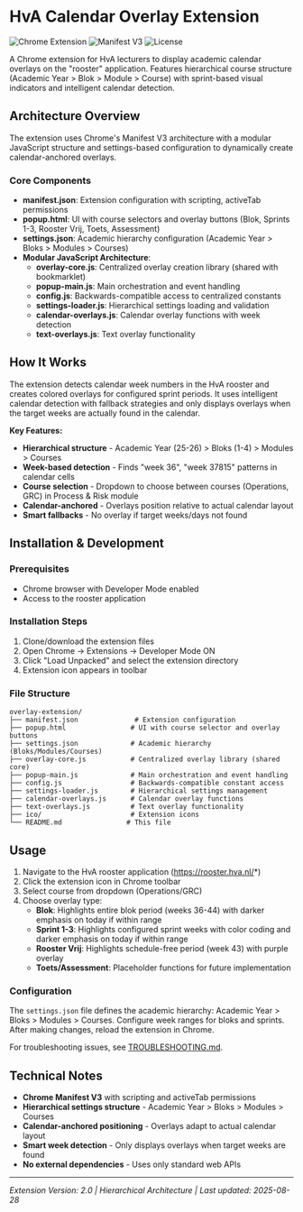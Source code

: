# HvA Calendar Overlay Extension

![Chrome Extension](https://img.shields.io/badge/Chrome%20Extension-v2.0-blue?logo=googlechrome)
![Manifest V3](https://img.shields.io/badge/manifest-v3-green?logo=googlechrome)
![License](https://img.shields.io/badge/license-MIT-green)

A Chrome extension for HvA lecturers to display academic calendar overlays on the "rooster" application. Features hierarchical course structure (Academic Year > Blok > Module > Course) with sprint-based visual indicators and intelligent calendar detection.

## Architecture Overview

The extension uses Chrome's Manifest V3 architecture with a modular JavaScript structure and settings-based configuration to dynamically create calendar-anchored overlays.

### Core Components

- **manifest.json**: Extension configuration with scripting, activeTab permissions
- **popup.html**: UI with course selectors and overlay buttons (Blok, Sprints 1-3, Rooster Vrij, Toets, Assessment)
- **settings.json**: Academic hierarchy configuration (Academic Year > Bloks > Modules > Courses)
- **Modular JavaScript Architecture**:
  - **overlay-core.js**: Centralized overlay creation library (shared with bookmarklet)
  - **popup-main.js**: Main orchestration and event handling
  - **config.js**: Backwards-compatible access to centralized constants
  - **settings-loader.js**: Hierarchical settings loading and validation
  - **calendar-overlays.js**: Calendar overlay functions with week detection
  - **text-overlays.js**: Text overlay functionality

## How It Works

The extension detects calendar week numbers in the HvA rooster and creates colored overlays for configured sprint periods. It uses intelligent calendar detection with fallback strategies and only displays overlays when the target weeks are actually found in the calendar.

**Key Features:**
- **Hierarchical structure** - Academic Year (25-26) > Bloks (1-4) > Modules > Courses
- **Week-based detection** - Finds "week 36", "week 37815" patterns in calendar cells
- **Course selection** - Dropdown to choose between courses (Operations, GRC) in Process & Risk module
- **Calendar-anchored** - Overlays position relative to actual calendar layout
- **Smart fallbacks** - No overlay if target weeks/days not found

## Installation & Development

### Prerequisites
- Chrome browser with Developer Mode enabled
- Access to the rooster application

### Installation Steps
1. Clone/download the extension files
2. Open Chrome -> Extensions -> Developer Mode ON
3. Click "Load Unpacked" and select the extension directory
4. Extension icon appears in toolbar

### File Structure
```
overlay-extension/
├── manifest.json              # Extension configuration
├── popup.html                # UI with course selector and overlay buttons
├── settings.json             # Academic hierarchy (Bloks/Modules/Courses)
├── overlay-core.js           # Centralized overlay library (shared core)
├── popup-main.js             # Main orchestration and event handling
├── config.js                 # Backwards-compatible constant access
├── settings-loader.js        # Hierarchical settings management
├── calendar-overlays.js      # Calendar overlay functions
├── text-overlays.js          # Text overlay functionality
├── ico/                      # Extension icons
└── README.md                # This file
```

## Usage

1. Navigate to the HvA rooster application (https://rooster.hva.nl/*)
2. Click the extension icon in Chrome toolbar  
3. Select course from dropdown (Operations/GRC)
4. Choose overlay type:
   - **Blok**: Highlights entire blok period (weeks 36-44) with darker emphasis on today if within range
   - **Sprint 1-3**: Highlights configured sprint weeks with color coding and darker emphasis on today if within range
   - **Rooster Vrij**: Highlights schedule-free period (week 43) with purple overlay
   - **Toets/Assessment**: Placeholder functions for future implementation

### Configuration

The `settings.json` file defines the academic hierarchy: Academic Year > Bloks > Modules > Courses. Configure week ranges for bloks and sprints. After making changes, reload the extension in Chrome.

For troubleshooting issues, see [TROUBLESHOOTING.md](TROUBLESHOOTING.md).

## Technical Notes

- **Chrome Manifest V3** with scripting and activeTab permissions
- **Hierarchical settings structure** - Academic Year > Bloks > Modules > Courses
- **Calendar-anchored positioning** - Overlays adapt to actual calendar layout
- **Smart week detection** - Only displays overlays when target weeks are found
- **No external dependencies** - Uses only standard web APIs

---

*Extension Version: 2.0 | Hierarchical Architecture | Last updated: 2025-08-28*